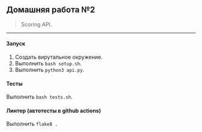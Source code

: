 ## Домашняя работа №2
> Scoring API.

---

#### Запуск 
1. Создать вирутальное окружение.
2. Выполнить `bash setup.sh`.
3. Выполнить `python3 api.py`.

#### Тесты
 Выполнить `bash tests.sh`.

#### Линтер (автотесты в github actions)
Выполнить `flake8 .`



